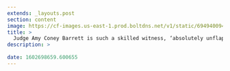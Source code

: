 ```yaml
--- 
extends: _layouts.post 
section: content 
image: https://cf-images.us-east-1.prod.boltdns.net/v1/static/694940094001/714ee241-a7d8-4a8a-853f-f70db4eaf2c0/e337cda3-2891-475d-897b-cbb407ac3b3c/1280x720/match/image.jpg 
title: > 
  Judge Amy Coney Barrett is such a skilled witness, ‘absolutely unflappable’: Dana Perino 
description: > 
   
date: 1602698659.600655 
--- 
```

